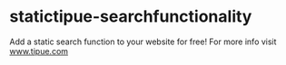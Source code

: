 # statictipue-searchfunctionality
Add a static search function to your website for free! For more info visit www.tipue.com
